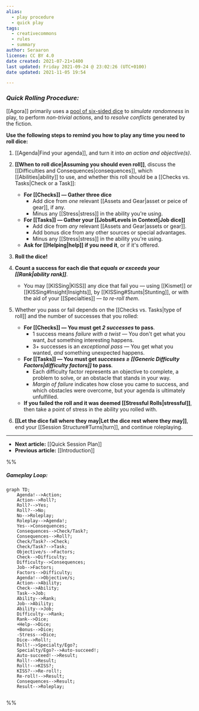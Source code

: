 ```yaml
---
alias:
  - play procedure
  - quick play
tags:
  - creativecommons
  - rules
  - summary
author: Seraaron
license: CC BY 4.0
date created: 2021-07-21+1400
last updated: Friday 2021-09-24 @ 23:02:26 (UTC+0100)
date updated: 2021-11-05 19:54

---
```


### *Quick Rolling Procedure:*

[[Agora]] primarily uses a [pool of six-sided dice](https://en.wikipedia.org/wiki/Dice_pool) to *simulate randomness* in play, to perform *non-trivial actions*, and to *resolve conflicts* generated by the fiction.

**Use the following steps to remind you how to play any time you need to roll dice:**

1.  [[Agenda|Find your agenda]], and turn it into *an action and objective(s)*.

2.  **[[When to roll dice|Assuming you should even roll]]**, discuss the [[Difficulties and Consequences|consequences]], which [[Abilities|ability]] to use, and whether this roll should be a  [[Checks vs. Tasks|Check or a Task]]:
    -   **For [[Checks]] — Gather three dice**
        -   Add dice from *one* relevant [[Assets and Gear|asset or peice of gear]], if any.
        -   Minus any [[Stress|stress]] in the ability you're using.
    -   **For [[Tasks]] — Gather your [[Jobs#Levels in Context|Job dice]]**
        -   Add dice from *any* relevant [[Assets and Gear|assets or gear]].
        -   Add bonus dice from any other sources or special advantages.
        -   Minus any [[Stress|stress]] in the ability you're using.
    -   **Ask for [[Helping|help]] if you need it**, or if it's offered.

3.  **Roll the dice!**

4.  **Count a success for each die that *equals or exceeds your [[Rank|ability rank]]***.
    -   You may [[KISSing|KISS]] any dice that fail you — using [[Kismet]] or [[KISSing#Insight|Insights]], by [[KISSing#Stunts|Stunting]], or with the aid of your [[Specialties]] — *to re-roll them*.

5.  Whether you pass or fail depends on the [[Checks vs. Tasks|type of roll]] and the number of successes that you rolled:
    -   **For [[Checks]] — You must get *2 successes* to pass**.
        -   1 success  means *failure with a twist* — You don't get what you want, *but* something interesting happens.
        -   3+ successes is an *exceptional pass* — You get what you wanted, *and* something unexpected happens.
    -   **For [[Tasks]] — You must get *successes ≥ [[Generic Difficulty Factors|difficulty factors]]* to pass**.
		-   Each difficulty factor represents an objective to complete, a problem to solve, or an obstacle that stands in your way.
		-   *Margin of failure* indicates how close you came to success, and which obstacles were overcome, but your agenda is ultimately unfulfilled.
	- **If you failed the roll and it was deemed [[Stressful Rolls|stressful]]**, then take a point of stress in the ability you rolled with.
6.  **[[Let the dice fall where they may|Let the dice rest where they may]]**, end your [[Session Structure#Turns|turn]], and continue roleplaying.

---

-   **Next article:** [[Quick Session Plan]]
-   **Previous article:** [[Introduction]]

%%

##### Gameplay Loop:

```mermaid
graph TD;
	Agenda!-->Action;
	Action-->Roll?;
    Roll?-->Yes;
    Roll?-->No;
    No-->Roleplay;
    Roleplay-->Agenda!;
	Yes-->Consequences;
	Consequences-->Check/Task?;
	Consequences-->Roll?;
	Check/Task?-->Check;
	Check/Task?-->Task;
	Objective/s-->Factors;
	Check-->Difficulty;
	Difficulty-->Consequences;
	Job-->Factors;
	Factors-->Difficulty;
	Agenda!-->Objective/s;
	Action-->Ability;
	Check-->Ability;
	Task-->Job;
	Ability-->Rank;
	Job-->Ability;
	Ability-->Job;
	Difficulty-->Rank;
	Rank-->Dice;
	+Help-->Dice;
	+Bonus-->Dice;
	-Stress-->Dice;
	Dice-->Roll!;
	Roll!-->Specialty/Ego?;
	Specialty/Ego?-->Auto-succeed!;
	Auto-succeed!-->Result;
	Roll!-->Result;
	Roll!-->KISS?;
	KISS?-->Re-roll!;
	Re-roll!-->Result;
	Consequences-->Result;
	Result-->Roleplay;
	
```

%%
